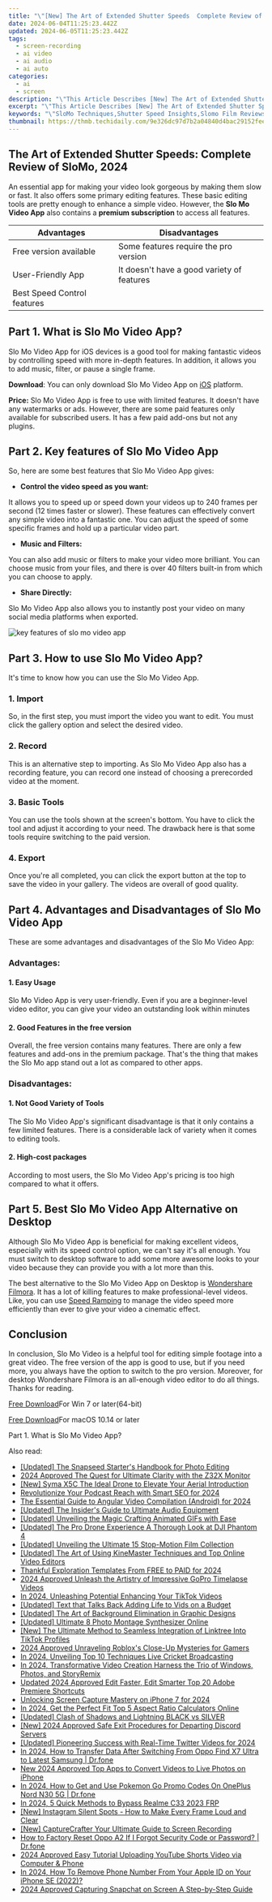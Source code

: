 ```yaml
---
title: "\"[New] The Art of Extended Shutter Speeds  Complete Review of SloMo, 2024\""
date: 2024-06-04T11:25:23.442Z
updated: 2024-06-05T11:25:23.442Z
tags: 
  - screen-recording
  - ai video
  - ai audio
  - ai auto
categories: 
  - ai
  - screen
description: "\"This Article Describes [New] The Art of Extended Shutter Speeds: Complete Review of SloMo, 2024\""
excerpt: "\"This Article Describes [New] The Art of Extended Shutter Speeds: Complete Review of SloMo, 2024\""
keywords: "\"SloMo Techniques,Shutter Speed Insights,Slomo Film Reviews,Extended Exposure Guide,Slow Motion Photography,SloMo Equipment Review,High-Speed Imaging Tips\""
thumbnail: https://thmb.techidaily.com/9e326dc97d7b2a04840d4bac29152fee0a09ec2e5c8519728e8db299bf3f1234.jpg
---
```


## The Art of Extended Shutter Speeds: Complete Review of SloMo, 2024

An essential app for making your video look gorgeous by making them slow or fast. It also offers some primary editing features. These basic editing tools are pretty enough to enhance a simple video. However, the **Slo Mo Video App** also contains a **premium subscription** to access all features.

| **Advantages**              | **Disadvantages**                          |
| --------------------------- | ------------------------------------------ |
| Free version available      | Some features require the pro version      |
| User-Friendly App           | It doesn't have a good variety of features |
| Best Speed Control features |                                            |

## Part 1\. What is Slo Mo Video App?

Slo Mo Video App for iOS devices is a good tool for making fantastic videos by controlling speed with more in-depth features. In addition, it allows you to add music, filter, or pause a single frame.

**Download**: You can only download Slo Mo Video App on [iOS](https://apps.apple.com/us/app/slo-mo-video-slow-motion-edit/id1056995900) platform.

**Price:** Slo Mo Video App is free to use with limited features. It doesn't have any watermarks or ads. However, there are some paid features only available for subscribed users. It has a few paid add-ons but not any plugins.

## Part 2\. Key features of Slo Mo Video App

So, here are some best features that Slo Mo Video App gives:

* **Control the video speed as you want:**

It allows you to speed up or speed down your videos up to 240 frames per second (12 times faster or slower). These features can effectively convert any simple video into a fantastic one. You can adjust the speed of some specific frames and hold up a particular video part.

* **Music and Filters:**

You can also add music or filters to make your video more brilliant. You can choose music from your files, and there is over 40 filters built-in from which you can choose to apply.

* **Share Directly:**

Slo Mo Video App also allows you to instantly post your video on many social media platforms when exported.

![key features of slo mo video app](https://images.wondershare.com/filmora/article-images/2022/09/slo-mo-app-review-1.jpeg)

## Part 3\. How to use Slo Mo Video App?

It's time to know how you can use the Slo Mo Video App.

### 1\. Import

So, in the first step, you must import the video you want to edit. You must click the gallery option and select the desired video.

### 2\. Record

This is an alternative step to importing. As Slo Mo Video App also has a recording feature, you can record one instead of choosing a prerecorded video at the moment.

### 3\. Basic Tools

You can use the tools shown at the screen's bottom. You have to click the tool and adjust it according to your need. The drawback here is that some tools require switching to the paid version.

### 4\. Export

Once you're all completed, you can click the export button at the top to save the video in your gallery. The videos are overall of good quality.

## Part 4\. Advantages and Disadvantages of Slo Mo Video App

These are some advantages and disadvantages of the Slo Mo Video App:

### **Advantages:**

#### 1\. Easy Usage

Slo Mo Video App is very user-friendly. Even if you are a beginner-level video editor, you can give your video an outstanding look within minutes

#### 2\. Good Features in the free version

Overall, the free version contains many features. There are only a few features and add-ons in the premium package. That's the thing that makes the Slo Mo app stand out a lot as compared to other apps.

### **Disadvantages:**

#### 1\. Not Good Variety of Tools

The Slo Mo Video App's significant disadvantage is that it only contains a few limited features. There is a considerable lack of variety when it comes to editing tools.

#### 2\. High-cost packages

According to most users, the Slo Mo Video App's pricing is too high compared to what it offers.

## Part 5\. Best Slo Mo Video App Alternative on Desktop

Although Slo Mo Video App is beneficial for making excellent videos, especially with its speed control option, we can't say it's all enough. You must switch to desktop software to add some more awesome looks to your video because they can provide you with a lot more than this.

The best alternative to the Slo Mo Video App on Desktop is [Wondershare Filmora](https://tools.techidaily.com/wondershare/filmora/download/). It has a lot of killing features to make professional-level videos. Like, you can use [Speed Ramping](https://tools.techidaily.com/wondershare/filmora/download/) to manage the video speed more efficiently than ever to give your video a cinematic effect.

## Conclusion

In conclusion, Slo Mo Video is a helpful tool for editing simple footage into a great video. The free version of the app is good to use, but if you need more, you always have the option to switch to the pro version. Moreover, for desktop Wondershare Filmora is an all-enough video editor to do all things. Thanks for reading.

[Free Download](https://tools.techidaily.com/wondershare/filmora/download/)For Win 7 or later(64-bit)

[Free Download](https://tools.techidaily.com/wondershare/filmora/download/)For macOS 10.14 or later

Part 1\. What is Slo Mo Video App?

<ins class="adsbygoogle"
     style="display:block"
     data-ad-format="autorelaxed"
     data-ad-client="ca-pub-7571918770474297"
     data-ad-slot="1223367746"></ins>

<ins class="adsbygoogle"
     style="display:block"
     data-ad-format="autorelaxed"
     data-ad-client="ca-pub-7571918770474297"
     data-ad-slot="1223367746"></ins>



<ins class="adsbygoogle"
     style="display:block"
     data-ad-client="ca-pub-7571918770474297"
     data-ad-slot="8358498916"
     data-ad-format="auto"
     data-full-width-responsive="true"></ins>


<span class="atpl-alsoreadstyle">Also read:</span>
<div><ul>
<li><a href="https://some-guidance.techidaily.com/updated-the-snapseed-starters-handbook-for-photo-editing/"><u>[Updated] The Snapseed Starter's Handbook for Photo Editing</u></a></li>
<li><a href="https://some-guidance.techidaily.com/2024-approved-the-quest-for-ultimate-clarity-with-the-z32x-monitor/"><u>2024 Approved  The Quest for Ultimate Clarity with the Z32X Monitor</u></a></li>
<li><a href="https://some-guidance.techidaily.com/new-syma-x5c-the-ideal-drone-to-elevate-your-aerial-introduction/"><u>[New] Syma X5C  The Ideal Drone to Elevate Your Aerial Introduction</u></a></li>
<li><a href="https://some-guidance.techidaily.com/revolutionize-your-podcast-reach-with-smart-seo-for-2024/"><u>Revolutionize Your Podcast Reach with Smart SEO for 2024</u></a></li>
<li><a href="https://some-guidance.techidaily.com/the-essential-guide-to-angular-video-compilation-android-for-2024/"><u>The Essential Guide to Angular Video Compilation (Android) for 2024</u></a></li>
<li><a href="https://some-guidance.techidaily.com/updated-the-insiders-guide-to-ultimate-audio-equipment/"><u>[Updated] The Insider's Guide to Ultimate Audio Equipment</u></a></li>
<li><a href="https://some-guidance.techidaily.com/updated-unveiling-the-magic-crafting-animated-gifs-with-ease/"><u>[Updated] Unveiling the Magic  Crafting Animated GIFs with Ease</u></a></li>
<li><a href="https://some-guidance.techidaily.com/updated-the-pro-drone-experience-a-thorough-look-at-dji-phantom-4/"><u>[Updated] The Pro Drone Experience  A Thorough Look at DJI Phantom 4</u></a></li>
<li><a href="https://some-guidance.techidaily.com/updated-unveiling-the-ultimate-15-stop-motion-film-collection/"><u>[Updated] Unveiling the Ultimate 15 Stop-Motion Film Collection</u></a></li>
<li><a href="https://some-guidance.techidaily.com/updated-the-art-of-using-kinemaster-techniques-and-top-online-video-editors/"><u>[Updated] The Art of Using KineMaster  Techniques and Top Online Video Editors</u></a></li>
<li><a href="https://some-guidance.techidaily.com/thankful-exploration-templates-from-free-to-paid-for-2024/"><u>Thankful Exploration  Templates From FREE to PAID for 2024</u></a></li>
<li><a href="https://some-guidance.techidaily.com/2024-approved-unleash-the-artistry-of-impressive-gopro-timelapse-videos/"><u>2024 Approved  Unleash the Artistry of Impressive GoPro Timelapse Videos</u></a></li>
<li><a href="https://some-guidance.techidaily.com/in-2024-unleashing-potential-enhancing-your-tiktok-videos/"><u>In 2024, Unleashing Potential  Enhancing Your TikTok Videos</u></a></li>
<li><a href="https://some-guidance.techidaily.com/updated-text-that-talks-back-adding-life-to-vids-on-a-budget/"><u>[Updated] Text that Talks Back  Adding Life to Vids on a Budget</u></a></li>
<li><a href="https://some-guidance.techidaily.com/updated-the-art-of-background-elimination-in-graphic-designs/"><u>[Updated] The Art of Background Elimination in Graphic Designs</u></a></li>
<li><a href="https://some-guidance.techidaily.com/updated-ultimate-8-photo-montage-synthesizer-online/"><u>[Updated] Ultimate 8 Photo Montage Synthesizer Online</u></a></li>
<li><a href="https://some-guidance.techidaily.com/new-the-ultimate-method-to-seamless-integration-of-linktree-into-tiktok-profiles/"><u>[New] The Ultimate Method to Seamless Integration of Linktree Into TikTok Profiles</u></a></li>
<li><a href="https://some-guidance.techidaily.com/2024-approved-unraveling-robloxs-close-up-mysteries-for-gamers/"><u>2024 Approved  Unraveling Roblox's Close-Up Mysteries for Gamers</u></a></li>
<li><a href="https://some-guidance.techidaily.com/in-2024-unveiling-top-10-techniques-live-cricket-broadcasting/"><u>In 2024, Unveiling Top 10 Techniques  Live Cricket Broadcasting</u></a></li>
<li><a href="https://some-guidance.techidaily.com/in-2024-transformative-video-creation-harness-the-trio-of-windows-photos-and-storyremix/"><u>In 2024, Transformative Video Creation  Harness the Trio of Windows, Photos, and StoryRemix</u></a></li>
<li><a href="https://ai-video-apps.techidaily.com/updated-2024-approved-edit-faster-edit-smarter-top-20-adobe-premiere-shortcuts/"><u>Updated 2024 Approved Edit Faster, Edit Smarter Top 20 Adobe Premiere Shortcuts</u></a></li>
<li><a href="https://screen-recording.techidaily.com/unlocking-screen-capture-mastery-on-iphone-7-for-2024/"><u>Unlocking Screen Capture Mastery on iPhone 7 for 2024</u></a></li>
<li><a href="https://smart-video-creator.techidaily.com/in-2024-get-the-perfect-fit-top-5-aspect-ratio-calculators-online/"><u>In 2024, Get the Perfect Fit Top 5 Aspect Ratio Calculators Online</u></a></li>
<li><a href="https://extra-tips.techidaily.com/updated-clash-of-shadows-and-lightning-black-vs-silver/"><u>[Updated] Clash of Shadows and Lightning  BLACK vs SILVER</u></a></li>
<li><a href="https://discord-videos.techidaily.com/new-2024-approved-safe-exit-procedures-for-departing-discord-servers/"><u>[New] 2024 Approved  Safe Exit  Procedures for Departing Discord Servers</u></a></li>
<li><a href="https://twitter-videos.techidaily.com/updated-pioneering-success-with-real-time-twitter-videos-for-2024/"><u>[Updated] Pioneering Success with Real-Time Twitter Videos for 2024</u></a></li>
<li><a href="https://android-transfer.techidaily.com/in-2024-how-to-transfer-data-after-switching-from-oppo-find-x7-ultra-to-latest-samsung-drfone-by-drfone-transfer-from-android-transfer-from-android/"><u>In 2024, How to Transfer Data After Switching From Oppo Find X7 Ultra to Latest Samsung | Dr.fone</u></a></li>
<li><a href="https://video-creation-software.techidaily.com/new-2024-approved-top-apps-to-convert-videos-to-live-photos-on-iphone/"><u>New 2024 Approved Top Apps to Convert Videos to Live Photos on iPhone</u></a></li>
<li><a href="https://android-pokemon-go.techidaily.com/in-2024-how-to-get-and-use-pokemon-go-promo-codes-on-oneplus-nord-n30-5g-drfone-by-drfone-virtual-android/"><u>In 2024, How to Get and Use Pokemon Go Promo Codes On OnePlus Nord N30 5G | Dr.fone</u></a></li>
<li><a href="https://android-frp.techidaily.com/in-2024-5-quick-methods-to-bypass-realme-c33-2023-frp-by-drfone-android/"><u>In 2024, 5 Quick Methods to Bypass Realme C33 2023 FRP</u></a></li>
<li><a href="https://facebook-video-files.techidaily.com/new-instagram-silent-spots-how-to-make-every-frame-loud-and-clear/"><u>[New] Instagram Silent Spots - How to Make Every Frame Loud and Clear</u></a></li>
<li><a href="https://screen-activity-recording.techidaily.com/new-capturecrafter-your-ultimate-guide-to-screen-recording/"><u>[New] CaptureCrafter  Your Ultimate Guide to Screen Recording</u></a></li>
<li><a href="https://techidaily.com/how-to-factory-reset-oppo-a2-if-i-forgot-security-code-or-password-drfone-by-drfone-reset-android-reset-android/"><u>How to Factory Reset Oppo A2 If I Forgot Security Code or Password? | Dr.fone</u></a></li>
<li><a href="https://youtube-video-recordings.techidaily.com/2024-approved-easy-tutorial-uploading-youtube-shorts-video-via-computer-and-phone/"><u>2024 Approved  Easy Tutorial  Uploading YouTube Shorts Video via Computer & Phone</u></a></li>
<li><a href="https://apple-account.techidaily.com/in-2024-how-to-remove-phone-number-from-your-apple-id-on-your-iphone-se-2022-by-drfone-ios/"><u>In 2024, How To Remove Phone Number From Your Apple ID on Your iPhone SE (2022)?</u></a></li>
<li><a href="https://snapchat-videos.techidaily.com/2024-approved-capturing-snapchat-on-screen-a-step-by-step-guide/"><u>2024 Approved  Capturing Snapchat on Screen  A Step-by-Step Guide</u></a></li>
</ul></div>
